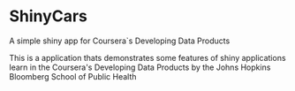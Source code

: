 # ShinyCars
A simple shiny app for Coursera`s Developing Data Products

This is a application thats demonstrates some features of shiny applications learn in the Coursera's Developing Data Products by the Johns Hopkins Bloomberg School of Public Health


